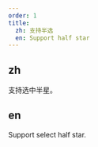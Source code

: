 ```yaml
---
order: 1
title:
  zh: 支持半选
  en: Support half star
---
```


## zh

支持选中半星。

## en

Support select half star.
